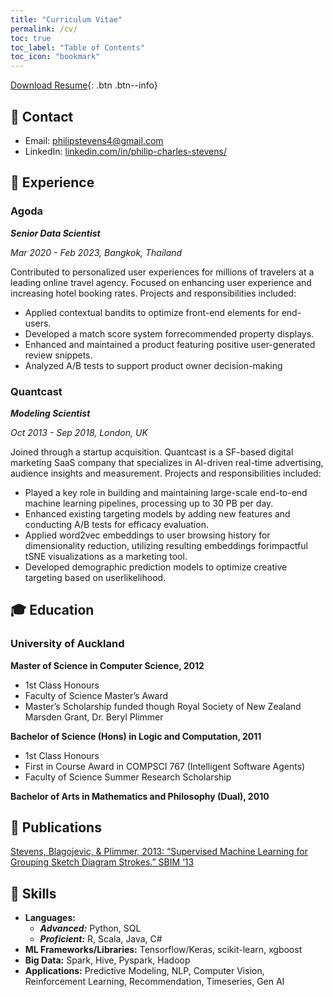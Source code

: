 ```yaml
---
title: "Curriculum Vitae"
permalink: /cv/
toc: true
toc_label: "Table of Contents"
toc_icon: "bookmark"
---
```


[Download Resume](https://philipstevens.github.io/files/20240422-pcs-resume.pdf "download"){: .btn .btn--info}

## 📧 Contact
- Email: [philipstevens4@gmail.com](mailto:philipstevens4@gmail.com)
- LinkedIn: [linkedin.com/in/philip-charles-stevens/](https://www.linkedin.com/in/philip-charles-stevens/)

## 💼 Experience
### Agoda
***Senior Data Scientist***

*Mar 2020 - Feb 2023, Bangkok, Thailand*

Contributed to personalized user experiences for millions of travelers at a leading online travel agency. Focused on enhancing user experience and increasing hotel booking rates. Projects and responsibilities included:
- Applied contextual bandits to optimize front-end elements for end-users.
- Developed a match score system forrecommended property displays.
- Enhanced and maintained a product featuring positive user-generated review snippets.
- Analyzed A/B tests to support product owner decision-making

### Quantcast
***Modeling Scientist***

*Oct 2013 - Sep 2018, London, UK*

Joined through a startup acquisition. Quantcast is a SF-based digital marketing SaaS company that specializes in AI-driven real-time advertising, audience insights and measurement. Projects and responsibilities included:
- Played a key role in building and maintaining large-scale end-to-end machine learning pipelines, processing up to 30 PB per day.
- Enhanced existing targeting models by adding new features and conducting A/B tests for efficacy evaluation.
- Applied word2vec embeddings to user browsing history for dimensionality reduction, utilizing resulting embeddings forimpactful tSNE visualizations as a marketing tool.
- Developed demographic prediction models to optimize creative targeting based on userlikelihood.


## 🎓 Education

### University of Auckland
**Master of Science in Computer Science, 2012**
- 1st Class Honours
- Faculty of Science Master’s Award
- Master’s Scholarship funded though Royal Society of New Zealand Marsden Grant, Dr. Beryl Plimmer

**Bachelor of Science (Hons) in Logic and Computation, 2011**
- 1st Class Honours
- First in Course Award in COMPSCI 767 (Intelligent Software Agents)
- Faculty of Science Summer Research Scholarship

**Bachelor of Arts in Mathematics and Philosophy (Dual), 2010**

## 📖 Publications
[Stevens, Blagojevic, & Plimmer, 2013: “Supervised Machine Learning for Grouping
Sketch Diagram Strokes.” SBIM ‘13](https://dl.acm.org/doi/10.1145/2487381.2487383)

## 🤖 Skills
- **Languages:**
  - ***Advanced:*** Python,  SQL
  - ***Proficient:*** R, Scala, Java, C#
- **ML Frameworks/Libraries:** Tensorflow/Keras, scikit-learn, xgboost
- **Big Data:** Spark, Hive, Pyspark, Hadoop
- **Applications:** Predictive Modeling, NLP, Computer Vision, Reinforcement Learning, Recommendation, Timeseries, Gen AI







